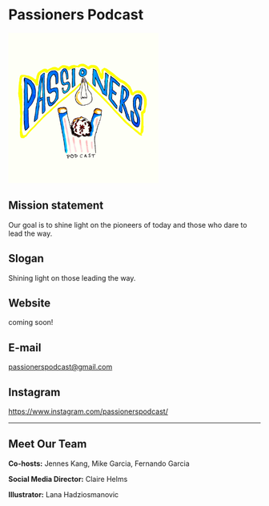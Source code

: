 # Passioners Podcast

<img src ="img/logo.jpg" width="300">

## Mission statement
Our goal is to shine light on the pioneers of today and those who dare to lead the way.

## Slogan
Shining light on those leading the way.

## Website
coming soon!

## E-mail
passionerspodcast@gmail.com

## Instagram
https://www.instagram.com/passionerspodcast/ 

---
## Meet Our Team 
**Co-hosts:** Jennes Kang, Mike Garcia, Fernando Garcia 

**Social Media Director:** Claire Helms

**Illustrator:** Lana Hadziosmanovic 
